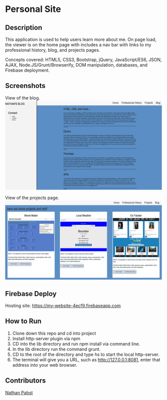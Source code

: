 # Personal Site

## Description
This application is used to help users learn more about me. On page load, the viewer is on the home page with includes a nav bar with links to my professional history, blog, and projects pages.

Concepts covered: HTML5, CSS3, Bootstrap, jQuery, JavaScript/ES6, JSON, AJAX, Node.JS/Grunt/Browserify, DOM manipulation, databases, and Firebase deployment.

## Screenshots
View of the blog.
![View of the blog.](https://raw.githubusercontent.com/nathanpabst/nathanpabst.github.io/3c82dee630d2b7aee5d360fea20662a7e214bac6/screenshots/Blog.png)

View of the projects page.
![View of the projects page.](https://raw.githubusercontent.com/nathanpabst/nathanpabst.github.io/3c82dee630d2b7aee5d360fea20662a7e214bac6/screenshots/projects.png)

## Firebase Deploy
Hosting site: https://my-website-4ecf9.firebaseapp.com

## How to Run
1. Clone down this repo and cd into project
1. Install http-server plugin via npm
1. CD into the lib directory and run npm install via command line.
1. In the lib directory run the command grunt.
1. CD to the root of the directory and type hs to start the local http-server.
1. The terminal will give you a URL, such as http://127.0.0.1:8081, enter that address into your web browser.

## Contributors
[Nathan Pabst](https://github.com/nathanpabst)